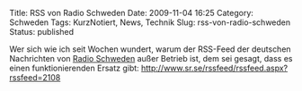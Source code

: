 Title: RSS von Radio Schweden
Date: 2009-11-04 16:25
Category: Schweden
Tags: KurzNotiert, News, Technik
Slug: rss-von-radio-schweden
Status: published

Wer sich wie ich seit Wochen wundert, warum der RSS-Feed der deutschen
Nachrichten von [Radio
Schweden](http://www.sr.se/cgi-bin/International/nyhetssidor/index.asp?nyheter=1&ProgramID=2108)
außer Betrieb ist, dem sei gesagt, dass es einen funktionierenden Ersatz
gibt: <http://www.sr.se/rssfeed/rssfeed.aspx?rssfeed=2108>

